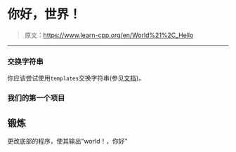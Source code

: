 # 你好，世界！

> 原文：<https://www.learn-cpp.org/en/World%21%2C_Hello>

* * *

### 交换字符串

你应该尝试使用`templates`交换字符串(参见[文档](https://en.wikipedia.org/wiki/Generic_programming#Templates_in_C.2B.2B))。

### 我们的第一个项目

## 锻炼

更改底部的程序，使其输出“world！，你好”